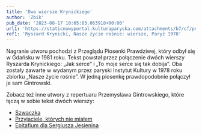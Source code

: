 ```yaml
---
title: 'Dwa wiersze Krynickiego'
author: 'Zbik'
pub_date: '2023-08-17 10:05:03.063918+00:00'
url1: 'https://staticnowyportal.kulturaparyska.com/attachments/b7/cf/pdf-607843f6c8164.pdf'
ref1: 'Ryszard Krynicki, Nasze życie rośnie: wiersze, Paryż 1978'
---
```


Nagranie utworu pochodzi z Przeglądu Piosenki Prawdziwej, który odbył się w Gdańsku w 1981 roku. Tekst powstał przez połączenie dwóch wierszy Ryszarda Krynickiego: „Jak serce” i „To moje serce się tak dobija”. Oba zostały zawarte w wydanym przez paryski Instytut Kultury w 1978 roku zbiorku „Nasze życie rośnie”. W jedną piosenkę prawdopodobnie połączył je sam Gintrowski.

Zobacz też inne utwory z repertuaru Przemysława Gintrowskiego, które łączą w sobie tekst dwóch wierszy:

- [Szwaczka](https://piosenkaztekstem.pl/opracowanie/przemyslaw\-gintrowski\-szwaczka/)
 - [Przyjaciele, których nie miałem](https://piosenkaztekstem.pl/opracowanie/przemyslaw\-gintrowski\-przyjaciele\-ktorych\-nie\-mialem/)
 - [Epitafium dla Sergiusza Jesienina](https://piosenkaztekstem.pl/opracowanie/trio\-kaczmarski\-gintrowski\-lapinski\-epitafium\-dla\-sergiusza\-jesienina/)